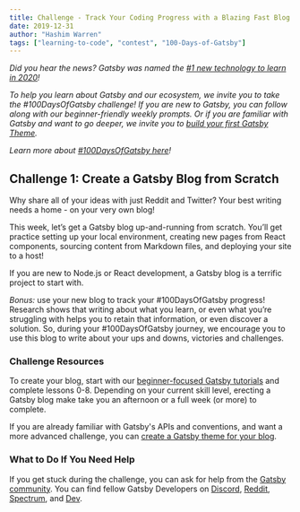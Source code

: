 ```yaml
---
title: Challenge - Track Your Coding Progress with a Blazing Fast Blog
date: 2019-12-31
author: "Hashim Warren"
tags: ["learning-to-code", "contest", "100-Days-of-Gatsby"]
---
```


_Did you hear the news? Gatsby was named the [#1 new technology to learn in 2020](https://www.cnbc.com/2019/12/02/10-hottest-tech-skills-that-could-pay-off-most-in-2020-says-new-report.html)!_

_To help you learn about Gatsby and our ecosystem, we invite you to take the #100DaysOfGatsby challenge! If you are new to Gatsby, you can follow along with our beginner-friendly weekly prompts. Or if you are familiar with Gatsby and want to go deeper, we invite you to [build your first Gatsby Theme](/docs/themes/building-themes/)._

_Learn more about [#100DaysOfGatsby here](/blog/100days)!_

## Challenge 1: Create a Gatsby Blog from Scratch

Why share all of your ideas with just Reddit and Twitter? Your best writing needs a home - on your very own blog!

This week, let’s get a Gatsby blog up-and-running from scratch. You’ll get practice setting up your local environment, creating new pages from React components, sourcing content from Markdown files, and deploying your site to a host!

If you are new to Node.js or React development, a Gatsby blog is a terrific project to start with.

_Bonus:_ use your new blog to track your #100DaysOfGatsby progress! Research shows that writing about what you learn, or even what you’re struggling with helps you to retain that information, or even discover a solution. So, during your #100DaysOfGatsby journey, we encourage you to use this blog to write about your ups and downs, victories and challenges.

### Challenge Resources

To create your blog, start with our [beginner-focused Gatsby tutorials](/tutorial/) and complete lessons 0-8. Depending on your current skill level, erecting a Gatsby blog make take you an afternoon or a full week (or more) to complete.

If you are already familiar with Gatsby's APIs and conventions, and want a more advanced challenge, you can [create a Gatsby theme for your blog](/tutorial/theme-tutorials/).

### What to Do If You Need Help

If you get stuck during the challenge, you can ask for help from the [Gatsby community](https://www.gatsbyjs.org/contributing/community/). You can find fellow Gatsby Developers on [Discord](https://discordapp.com/invite/gatsby), [Reddit](https://www.reddit.com/r/gatsbyjs/), [Spectrum](https://spectrum.chat/gatsby-js), and [Dev](https://dev.to/t/gatsby).

